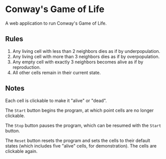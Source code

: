 Conway's Game of Life
=====================

A web application to run Conway's Game of Life. 

## Rules

  1. Any living cell with less than 2 neighbors dies as if by underpopulation.
  2. Any living cell with more than 3 neighbors dies as if by overpopulation.
  3. Any empty cell with exactly 3 neighbors becomes alive as if by reproduction.
  4. All other cells remain in their current state.

## Notes

Each cell is clickable to make it "alive" or "dead". 

The `Start` button begins the program, at which point cells are no longer clickable.

The `Stop` button pauses the program, which can be resumed with the `Start` button.

The `Reset` button resets the program and sets the cells to their default states (which includes five "alive" cells, for demonstration). The cells are clickable again.

